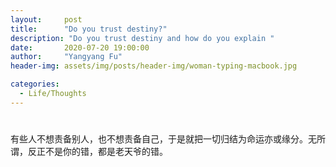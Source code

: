```yaml
---
layout:     post
title:      "Do you trust destiny?"
description: "Do you trust destiny and how do you explain "
date:       2020-07-20 19:00:00
author:     "Yangyang Fu"
header-img: assets/img/posts/header-img/woman-typing-macbook.jpg

categories:
  - Life/Thoughts
---
```


# 

有些人不想责备别人，也不想责备自己，于是就把一切归结为命运亦或缘分。无所谓，反正不是你的错，都是老天爷的错。
